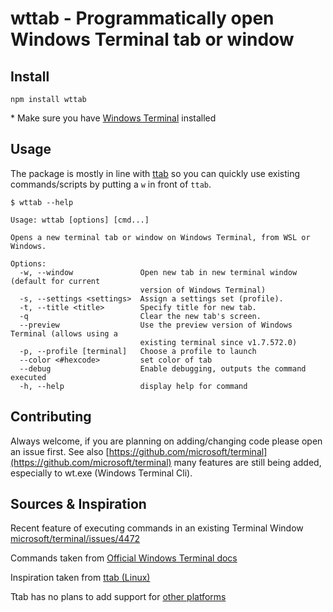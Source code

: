 # wttab - Programmatically open Windows Terminal tab or window

## Install

`npm install wttab`

\* Make sure you have [Windows Terminal](https://www.microsoft.com/en-us/p/windows-terminal/9n0dx20hk701?activetab=pivot:overviewtab) installed

## Usage

The package is mostly in line with [ttab](https://www.npmjs.com/package/ttab) so you can quickly use existing commands/scripts by putting a `w` in front of `ttab`.

```
$ wttab --help

Usage: wttab [options] [cmd...]

Opens a new terminal tab or window on Windows Terminal, from WSL or Windows.

Options:
  -w, --window               Open new tab in new terminal window (default for current
                             version of Windows Terminal)
  -s, --settings <settings>  Assign a settings set (profile).
  -t, --title <title>        Specify title for new tab.
  -q                         Clear the new tab's screen.
  --preview                  Use the preview version of Windows Terminal (allows using a
                             existing terminal since v1.7.572.0)
  -p, --profile [terminal]   Choose a profile to launch
  --color <#hexcode>         set color of tab
  --debug                    Enable debugging, outputs the command executed
  -h, --help                 display help for command
```

## Contributing

Always welcome, if you are planning on adding/changing code please open an issue first. See also [https://github.com/microsoft/terminal](https://github.com/microsoft/terminal) many features are still being added, especially to wt.exe (Windows Terminal Cli).

## Sources & Inspiration

Recent feature of executing commands in an existing Terminal Window [microsoft/terminal/issues/4472](https://github.com/microsoft/terminal/issues/4472)

Commands taken from [Official Windows Terminal docs](https://docs.microsoft.com/nl-nl/windows/terminal/command-line-arguments?tabs=linux)

Inspiration taken from [ttab (Linux)](https://www.npmjs.com/package/ttab)

Ttab has no plans to add support for [other platforms](https://github.com/mklement0/ttab/issues/11)
